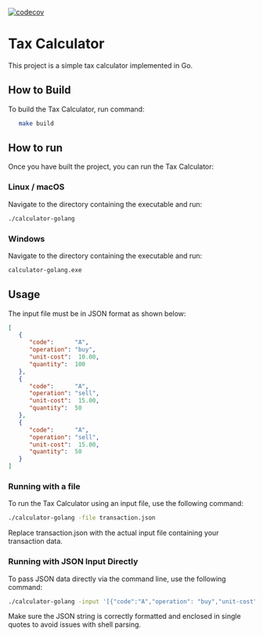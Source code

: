 [![codecov](https://codecov.io/github/ang-costa-neto/calculator-golang/branch/main/graph/badge.svg?token=ALKRS5M3RA)](https://codecov.io/github/ang-costa-neto/calculator-golang)

# Tax Calculator

This project is a simple tax calculator implemented in Go.

## How to Build

To build the Tax Calculator, run command:

```bash
   make build
```

## How to run

Once you have built the project, you can run the Tax Calculator:

### Linux / macOS

Navigate to the directory containing the executable and run:

```bash
./calculator-golang
```

### Windows

Navigate to the directory containing the executable and run:

```bash
calculator-golang.exe
```

## Usage

The input file must be in JSON format as shown below:

```json
[
   {
      "code":      "A",
      "operation": "buy",
      "unit-cost":  10.00,
      "quantity":  100
   },
   {
      "code":      "A",
      "operation": "sell",
      "unit-cost":  15.00,
      "quantity":  50
   },
   {
      "code":      "A",
      "operation": "sell",
      "unit-cost":  15.00,
      "quantity":  50
   }
]
```
### Running with a file
To run the Tax Calculator using an input file, use the following command:
```bash
./calculator-golang -file transaction.json
```
Replace transaction.json with the actual input file containing your transaction data.

### Running with JSON Input Directly
To pass JSON data directly via the command line, use the following command:
```bash
./calculator-golang -input '[{"code":"A","operation": "buy","unit-cost":10.00,"quantity":100},{"code":"A","operation": "sell","unit-cost":15.00,"quantity":50},{"code":"A","operation": "sell","unit-cost":15.00,"quantity":50}]'
```
Make sure the JSON string is correctly formatted and enclosed in single quotes to avoid issues with shell parsing.

